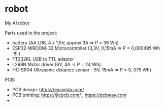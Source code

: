 # robot
My AI robot

Parts used in the project:
- battery (AA LR6, 4 x 1,5V, approx 3A => P = 36 Wh)
- ESP32-WROOM-32 Microcontroller (3,3V, 0,15mA => P = 0,000495 Wh !!!! )
- FT232RL USB to TTL adaptor
- L298N Motor driver (6V, 4A => P = 24 Wh).  
- HC-SR04 Ultrasonic distance sensor - 5V, 15mA => P = 0, 075 Wh)


PCB:
- PCB design: https://easyeda.com/ 
- PCB printing: https://jlcpcb.com/ , https://pcbway.com
- 
